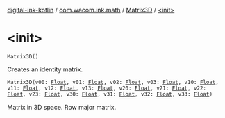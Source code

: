 [digital-ink-kotlin](../../index.md) / [com.wacom.ink.math](../index.md) / [Matrix3D](index.md) / [&lt;init&gt;](./-init-.md)

# &lt;init&gt;

`Matrix3D()`

Creates an identity matrix.

`Matrix3D(v00: `[`Float`](https://kotlinlang.org/api/latest/jvm/stdlib/kotlin/-float/index.html)`, v01: `[`Float`](https://kotlinlang.org/api/latest/jvm/stdlib/kotlin/-float/index.html)`, v02: `[`Float`](https://kotlinlang.org/api/latest/jvm/stdlib/kotlin/-float/index.html)`, v03: `[`Float`](https://kotlinlang.org/api/latest/jvm/stdlib/kotlin/-float/index.html)`, v10: `[`Float`](https://kotlinlang.org/api/latest/jvm/stdlib/kotlin/-float/index.html)`, v11: `[`Float`](https://kotlinlang.org/api/latest/jvm/stdlib/kotlin/-float/index.html)`, v12: `[`Float`](https://kotlinlang.org/api/latest/jvm/stdlib/kotlin/-float/index.html)`, v13: `[`Float`](https://kotlinlang.org/api/latest/jvm/stdlib/kotlin/-float/index.html)`, v20: `[`Float`](https://kotlinlang.org/api/latest/jvm/stdlib/kotlin/-float/index.html)`, v21: `[`Float`](https://kotlinlang.org/api/latest/jvm/stdlib/kotlin/-float/index.html)`, v22: `[`Float`](https://kotlinlang.org/api/latest/jvm/stdlib/kotlin/-float/index.html)`, v23: `[`Float`](https://kotlinlang.org/api/latest/jvm/stdlib/kotlin/-float/index.html)`, v30: `[`Float`](https://kotlinlang.org/api/latest/jvm/stdlib/kotlin/-float/index.html)`, v31: `[`Float`](https://kotlinlang.org/api/latest/jvm/stdlib/kotlin/-float/index.html)`, v32: `[`Float`](https://kotlinlang.org/api/latest/jvm/stdlib/kotlin/-float/index.html)`, v33: `[`Float`](https://kotlinlang.org/api/latest/jvm/stdlib/kotlin/-float/index.html)`)`

Matrix in 3D space. Row major matrix.

